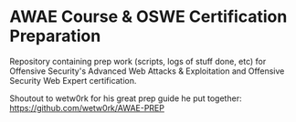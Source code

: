 # AWAE Course & OSWE Certification Preparation
Repository containing prep work (scripts, logs of stuff done, etc) for Offensive Security's Advanced Web Attacks & Exploitation and Offensive Security Web Expert certification.

Shoutout to wetw0rk for his great prep guide he put together: https://github.com/wetw0rk/AWAE-PREP
